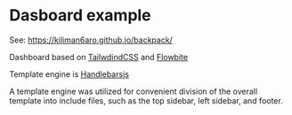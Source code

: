# Dasboard example

See: https://kiliman6aro.github.io/backpack/

Dashboard based on [TailwdindCSS](https://tailwindcss.com/) and [Flowbite](https://flowbite.com/)

Template engine is [Handlebarsjs](https://handlebarsjs.com/)

A template engine was utilized for convenient division of the overall template into include files, such as the top sidebar, left sidebar, and footer.